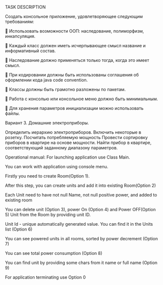 TASK DESCRIPTION

Создать консольное приложение, удовлетворяющее следующим требованиям:

  Использовать возможности ООП: наследование, полиморфизм, инкапсуляция.
 
  Каждый класс должен иметь исчерпывающее смысл название и информативный состав.
 
  Наследование должно применяться только тогда, когда это имеет смысл.
 
  При кодировании должны быть использованы соглашения об оформлении кода java code convention.
 
  Классы должны быть грамотно разложены по пакетам.
 
  Работа с консолью или консольное меню должно быть минимальным.
 
  Для хранения параметров инициализации можно использовать файлы.

 Вариант 3. Домашние электроприборы.
 
 Определить иерархию электроприборов. Включить некоторые в розетку. Посчитать  потребляемую мощность Провести сортировку приборов в квартире на основе  мощности. Найти прибор в квартире, соответствующий заданному диапазону
 параметров.


 Operational manual:
 For launching application use Class Main.

 You can work with application using console menu.
 
 Firstly you need to create Room(Option 1). 
 
 After this step, you can create units and add it into existing Room(Option 2)
 
 Each Unit need to have not null Name, not null positive power, and added to existing room
 
 You can delete unit (Option 3), power On (Option 4) and Power OFF(Option 5) Unit from the Room by providing unit ID.
 
 Unit Id - unique automatically generated value. You can find it in the Units list (Option 6)
 
 You can see powered units in all rooms, sorted by power decrement (Option 7)
 
 You can see total power consumption (Option 8)
 
 You can find unit by providing some chars from it name or full name (Option 9)
 
 For application terminating use Option 0
 
